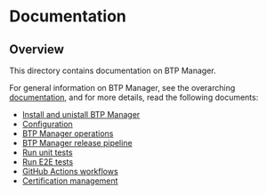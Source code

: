 # Documentation

## Overview

This directory contains documentation on BTP Manager.  

For general information on BTP Manager, see the overarching [documentation](../README.md), and for more details, read the following documents:

- [Install and unistall BTP Manager](installation.md)
- [Configuration](configuration.md)
- [BTP Manager operations](operations.md)
- [BTP Manager release pipeline](release.md)
- [Run unit tests](testing.md)
- [Run E2E tests](e2e_tests.md)
- [GitHub Actions workflows](workflows.md)
- [Certification management](certs.md)
